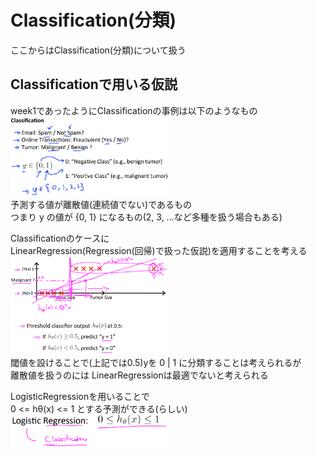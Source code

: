 # Classification(分類)
ここからはClassification(分類)について扱う  

## Classificationで用いる仮説
week1であったようにClassificationの事例は以下のようなもの  
<img src="../../img/03_01_exmaple_of_classification.png" width=50%>  
予測する値が離散値(連続値でない)であるもの  
つまり y の値が {0, 1} になるもの(2, 3, ...など多種を扱う場合もある)  

Classificationのケースに  
LinearRegression(Regression(回帰)で扱った仮説)を適用することを考える  
<img src="../../img/03_01_apply_linear_regression_for_classification.png" width=50%>  
閾値を設けることで(上記では0.5)yを 0 | 1 に分類することは考えられるが  
離散値を扱うのには LinearRegressionは最適でないと考えられる  

LogisticRegressionを用いることで  
0 <= hθ(x) <= 1 とする予測ができる(らしい)  
<img src="../../img/03_01_logistic_regression.png" width=50%>  
